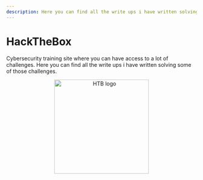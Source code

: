 ```yaml
---
description: Here you can find all the write ups i have written solving some HackTheBox challenges.
---
```


# HackTheBox

Cybersecurity training site where you can have access to a lot of challenges. Here you can find all the write ups i have written solving some of those challenges.

<p align="center">
  <a href="https://www.hackthebox.eu/" target="_blank">
    <img width="250px" alt="HTB logo" src="/assets/images/htb-logo.png">
  </a>
</p>

